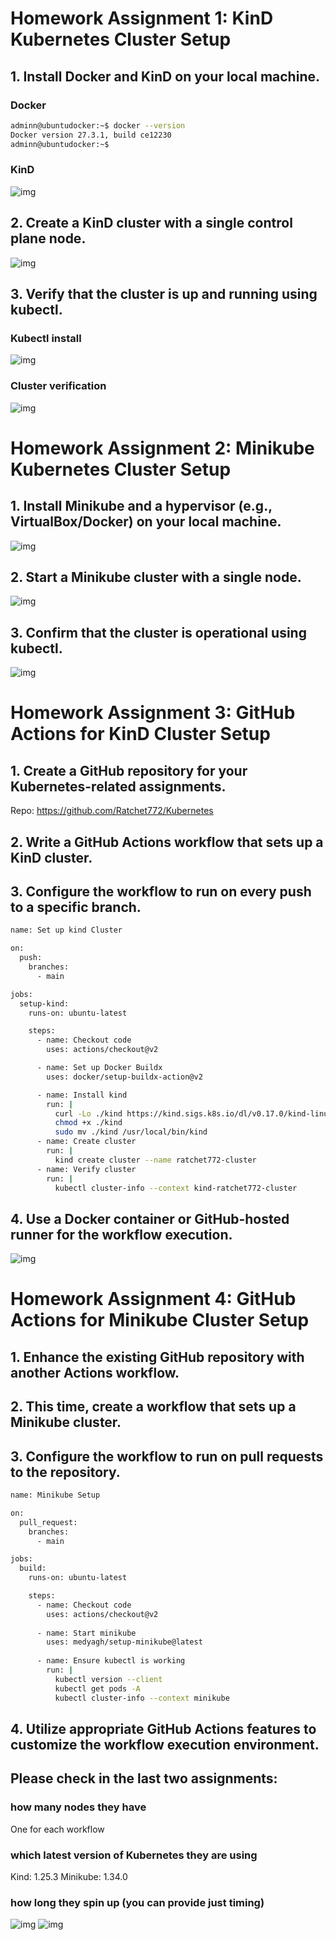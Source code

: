 # Homework Assignment 1: KinD Kubernetes Cluster Setup

## 1. Install Docker and KinD on your local machine.

### Docker
```bash
adminn@ubuntudocker:~$ docker --version
Docker version 27.3.1, build ce12230
adminn@ubuntudocker:~$
```
### KinD
![img](img/01_kind_install.PNG)

## 2. Create a KinD cluster with a single control plane node.
![img](img/02_create_kind_cluster.PNG)

## 3. Verify that the cluster is up and running using kubectl.

### Kubectl install
![img](img/03_kubectl_install.PNG)

### Cluster verification
![img](img/04_kind_cluster_verify.PNG)

# Homework Assignment 2: Minikube Kubernetes Cluster Setup

## 1. Install Minikube and a hypervisor (e.g., VirtualBox/Docker) on your local machine.
![img](img/05_minikube_install.PNG)

## 2. Start a Minikube cluster with a single node.
![img](img/06_minikube_start.PNG)

## 3. Confirm that the cluster is operational using kubectl.
![img](img/07_kubectl_get_pods.PNG)

# Homework Assignment 3: GitHub Actions for KinD Cluster Setup

## 1. Create a GitHub repository for your Kubernetes-related assignments.

Repo: https://github.com/Ratchet772/Kubernetes

## 2. Write a GitHub Actions workflow that sets up a KinD cluster.

## 3. Configure the workflow to run on every push to a specific branch.

```bash
name: Set up kind Cluster

on:
  push:
    branches:
      - main

jobs:
  setup-kind:
    runs-on: ubuntu-latest

    steps:
      - name: Checkout code
        uses: actions/checkout@v2

      - name: Set up Docker Buildx
        uses: docker/setup-buildx-action@v2

      - name: Install kind
        run: |
          curl -Lo ./kind https://kind.sigs.k8s.io/dl/v0.17.0/kind-linux-amd64
          chmod +x ./kind
          sudo mv ./kind /usr/local/bin/kind
      - name: Create cluster
        run: |
          kind create cluster --name ratchet772-cluster
      - name: Verify cluster
        run: |
          kubectl cluster-info --context kind-ratchet772-cluster
```

## 4. Use a Docker container or GitHub-hosted runner for the workflow execution.
![img](img/08_job_completed.PNG)

# Homework Assignment 4: GitHub Actions for Minikube Cluster Setup

## 1. Enhance the existing GitHub repository with another Actions workflow.

## 2. This time, create a workflow that sets up a Minikube cluster.

## 3. Configure the workflow to run on pull requests to the repository.

```bash
name: Minikube Setup

on:
  pull_request:
    branches:
      - main

jobs:
  build:
    runs-on: ubuntu-latest

    steps:
      - name: Checkout code
        uses: actions/checkout@v2
        
      - name: Start minikube
        uses: medyagh/setup-minikube@latest
        
      - name: Ensure kubectl is working
        run: |
          kubectl version --client
          kubectl get pods -A
          kubectl cluster-info --context minikube
```

## 4. Utilize appropriate GitHub Actions features to customize the workflow execution environment.


## Please check in the last two assignments:

### how many nodes they have
One for each workflow

### which latest version of Kubernetes they are using
Kind: 1.25.3
Minikube: 1.34.0
### how long they spin up (you can provide just timing)
![img](img/09_setup-kind_timing.PNG)
![img](img/10_setup_minikube_timing.PNG)